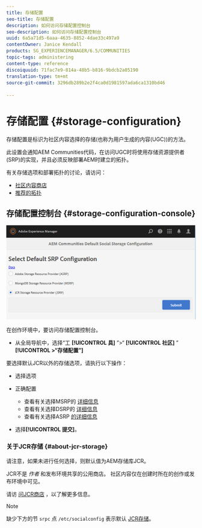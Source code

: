 ```yaml
---
title: 存储配置
seo-title: 存储配置
description: 如何访问存储配置控制台
seo-description: 如何访问存储配置控制台
uuid: 6a5a71d5-6aaa-4635-8852-4dae33c497a9
contentOwner: Janice Kendall
products: SG_EXPERIENCEMANAGER/6.5/COMMUNITIES
topic-tags: administering
content-type: reference
discoiquuid: 71fac7e9-814a-48b5-b816-9bdcb2a05190
translation-type: tm+mt
source-git-commit: 3296db289b2e2f4ca0d1981597ada6ca1310bd46

---
```



# 存储配置 {#storage-configuration}

存储配置是标识为社区内容选择的存储(也称为用户生成的内容(UGC))的方法。

此设置会通知AEM Communities代码，在访问UGC时将使用存储资源提供者(SRP)的实现，并且必须反映部署AEM时建立的拓扑。

有关存储选项和部署拓扑的讨论，请访问：

* [社区内容商店](working-with-srp.md)
* [推荐的拓扑](topologies.md)

## 存储配置控制台 {#storage-configuration-console}

![chlimage_1-188](assets/chlimage_1-188.png)

在创作环境中，要访问存储配置控制台。

* 从全局导航中，选择“工 **[!UICONTROL 具]** ”>“ **[!UICONTROL 社区]** ” **[!UICONTROL >“存储配置”]**

要选择默认JCR以外的存储选项，请执行以下操作：

* 选择选项
* 正确配置

   * 查看有关选择MSRP的 [详细信息](msrp.md#select-msrp)
   * 查看有关选择DSRP的 [详细信息](dsrp.md#select-dsrp)
   * 查看有关选择ASRP [的详细信息](asrp.md#select-asrp)

* 选择&#x200B;**[!UICONTROL 提交]**。

### 关于JCR存储 {#about-jcr-storage}

请注意，如果未进行任何选择，则默认值为AEM存储库JCR。

JCR不是 *作者* 和发布环境共享的公用商店。 社区内容仅在创建时所在的创作或发布环境中可见。

请访 [问JCR商店](jsrp.md) ，以了解更多信息。

>[!NOTE]
>
>缺少下方的节 `srpc` 点 `/etc/socialconfig` 表示默认 [JCR存储](jsrp.md)。



